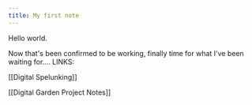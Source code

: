 ```yaml
---
title: My first note
---
```

Hello world. 

Now that's been confirmed to be working, finally time for what I've been waiting for.... LINKS:

[[Digital Spelunking]]

[[Digital Garden Project Notes]]

